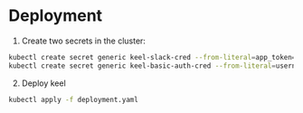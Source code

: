 # Deployment

1. Create two secrets in the cluster:

```bash
kubectl create secret generic keel-slack-cred --from-literal=app_token='' --from-literal=bot_token='' --from-literal=approvals_channel='' --from-literal=approvals_channel='' --from-literal=bot_name='keel'
kubectl create secret generic keel-basic-auth-cred --from-literal=username='' --from-literal=password=''
```

2. Deploy keel

```bash
kubectl apply -f deployment.yaml
```
